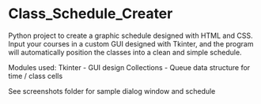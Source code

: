# Class_Schedule_Creater
Python project to create a graphic schedule designed with HTML and CSS. Input your courses in a custom GUI designed with Tkinter, and the program will automatically position the classes into a clean and simple schedule.

Modules used: 
Tkinter - GUI design
Collections - Queue data structure for time / class cells

See screenshots folder for sample dialog window and schedule
